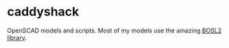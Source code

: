 # caddyshack

OpenSCAD models and scripts. Most of my models use the amazing [BOSL2 library](https://github.com/BelfrySCAD/BOSL2).
